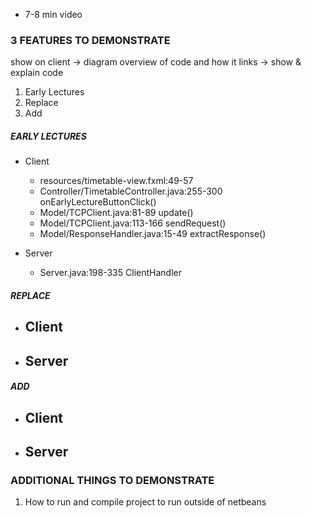 - 7-8 min video

### 3 FEATURES TO DEMONSTRATE

show on client -> diagram overview of code and how it links -> show & explain code 

1. Early Lectures
2. Replace
3. Add

##### EARLY LECTURES
- Client
    - resources/timetable-view.fxml:49-57
    - Controller/TimetableController.java:255-300 onEarlyLectureButtonClick()
    - Model/TCPClient.java:81-89 update()
    - Model/TCPClient.java:113-166 sendRequest()
    - Model/ResponseHandler.java:15-49 extractResponse()

- Server
    - Server.java:198-335 ClientHandler


##### REPLACE
- Client
    -
    
- Server
    -

##### ADD
- Client
    -
    
- Server
    -

### ADDITIONAL THINGS TO DEMONSTRATE

1. How to run and compile project to run outside of netbeans